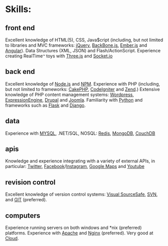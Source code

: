 # Skills:

## front end

Excellent knowledge of HTML(5), CSS, Java$cript (including, but not limited to libraries and MVC frameworks: [jQuery](http://jquery.com/), [BackBone.js](http://backbonejs.org/), [Ember.js](http://emberjs.com/) and [Angular](https://angularjs.org/)). Data Structures (XML, JSON) and Flash/ActionScript. Experience creating RealTime<small>™</small> toys with [Three.js](http://threejs.org/) and [Socket.io](http://socket.io/)

## back end

Excellent knowledge of [Node.js](http://nodejs.org/) and [NPM](https://npmjs.org/). Experience with PHP (including, but not limited to frameworks: [CakePHP](http://cakephp.org/), [CodeIgniter](http://ellislab.com/codeigniter) and [Zend](http://framework.zend.com/).) Extensive knowledge of PHP content management systems: [Wordpress](http://wordpress.org/), [ExpressionEngine](http://ellislab.com/expressionengine), [Drupal](https://drupal.org/) and [Joomla](http://www.joomla.org/). Familiarity with [Python](http://www.python.org/) and frameworks such as [Flask](http://flask.pocoo.org/) and [Django](https://www.djangoproject.com/).

## data

Experience with [MYSQL](http://mysql.com/), .NET/SQL, NOSQL: [Redis](http://redis.io/), [MongoDB](http://www.mongodb.org/), [CouchDB](http://couchdb.apache.org/)

## apis

Knowledge and experience integrating with a variety of external APIs, in particular: [Twitter](https://twitter.com/), [Facebook](https://facebook.com/)/[Instagram](https://instagram.com/), [Google Maps](https://maps.google.com/) and [Youtube](https://youtube.com/)

## revision control

Excellent knowledge of version control systems: <a href='https://msdn.microsoft.com/en-US/library/3h0544kx(v=vs.80).aspx'>Visual SourceSafe</a>, [SVN](http://en.wikipedia.org/wiki/Apache_Subversion), and [GIT](http://git-scm.com/) (preferred).

## computers

Experience running servers on both windows and *nix (preferred) platforms. Experience with [Apache](http://httpd.apache.org/) and [Nginx](http://nginx.org/) (preferred). Very good at [Cloud](https://medium.com/cool-code-pal/b8c5c0dc621c).
